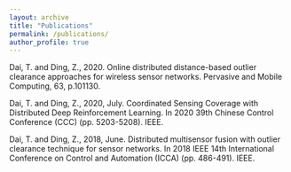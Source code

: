 ```yaml
---
layout: archive
title: "Publications"
permalink: /publications/
author_profile: true
---
```


Dai, T. and Ding, Z., 2020. Online distributed distance-based outlier clearance approaches for wireless sensor networks. Pervasive and Mobile Computing, 63, p.101130.

Dai, T. and Ding, Z., 2020, July. Coordinated Sensing Coverage with Distributed Deep Reinforcement Learning. In 2020 39th Chinese Control Conference (CCC) (pp. 5203-5208). IEEE.

Dai, T. and Ding, Z., 2018, June. Distributed multisensor fusion with outlier clearance technique for sensor networks. In 2018 IEEE 14th International Conference on Control and Automation (ICCA) (pp. 486-491). IEEE.
